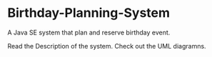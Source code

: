 # Birthday-Planning-System
A Java SE system that plan and reserve birthday event.

Read the Description of the system.
Check out the UML diagramns.
